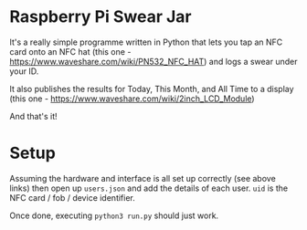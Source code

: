 # Raspberry Pi Swear Jar

It's a really simple programme written in Python that lets you tap an NFC card onto an NFC hat (this one - https://www.waveshare.com/wiki/PN532_NFC_HAT) and logs a swear under your ID.

It also publishes the results for Today, This Month, and All Time to a display (this one - https://www.waveshare.com/wiki/2inch_LCD_Module)

And that's it!

# Setup

Assuming the hardware and interface is all set up correctly (see above links) then open up `users.json` and add the details of each user. `uid` is the NFC card / fob / device identifier. 

Once done, executing `python3 run.py` should just work.
